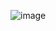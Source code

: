 ![image](https://github.com/UbaidUllah00/Sub-Or-superscript/assets/153269589/9cd7b6e8-77ae-4e65-8af8-3b8554290d03)
